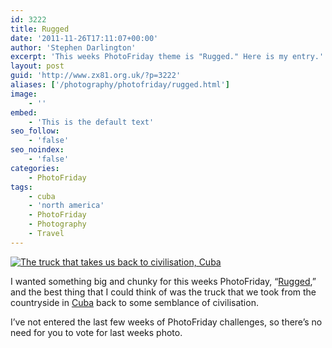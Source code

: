 ```yaml
---
id: 3222
title: Rugged
date: '2011-11-26T17:11:07+00:00'
author: 'Stephen Darlington'
excerpt: 'This weeks PhotoFriday theme is "Rugged." Here is my entry.'
layout: post
guid: 'http://www.zx81.org.uk/?p=3222'
aliases: ['/photography/photofriday/rugged.html']
image:
    - ''
embed:
    - 'This is the default text'
seo_follow:
    - 'false'
seo_noindex:
    - 'false'
categories:
    - PhotoFriday
tags:
    - cuba
    - 'north america'
    - PhotoFriday
    - Photography
    - Travel
---
```


[![The truck that takes us back to civilisation, Cuba](https://i0.wp.com/farm7.staticflickr.com/6042/6406047317_628ba4ce1b.jpg?resize=333%2C500)](http://www.flickr.com/photos/stephendarlington/6406047317/ "The truck that takes us back to civilisation, Cuba by stephendarlington, on Flickr")

I wanted something big and chunky for this weeks PhotoFriday, “[Rugged](http://www.photofriday.com/archives/challenge/001139.php),” and the best thing that I could think of was the truck that we took from the countryside in [Cuba](/travel/cuba.html) back to some semblance of civilisation.

I’ve not entered the last few weeks of PhotoFriday challenges, so there’s no need for you to vote for last weeks photo.